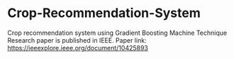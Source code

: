 # Crop-Recommendation-System
Crop recommendation system using Gradient Boosting Machine Technique
Research paper is published in IEEE.
Paper link: https://ieeexplore.ieee.org/document/10425893

